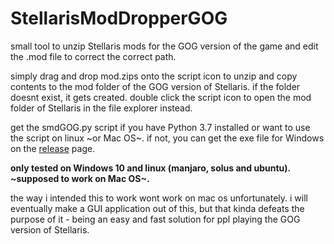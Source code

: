 # StellarisModDropperGOG
small tool to unzip Stellaris mods for the GOG version of the game and edit the 
.mod file to correct the correct path.

simply drag and drop mod.zips onto the script icon to unzip and copy contents to
the mod folder of the GOG version of Stellaris. if the folder doesnt exist, it 
gets created. double click the script icon to open the mod folder of Stellaris 
in the file explorer instead.

get the smdGOG.py script if you have Python 3.7 installed or want to use the script 
on linux ~or Mac OS~. if not, you can get the exe file for Windows on the [release](https://github.com/eskoONE/StellarisModDropperGOG/releases) page.

**only tested on Windows 10 and linux (manjaro, solus and ubuntu). ~supposed to work on Mac OS~.**

the way i intended this to work wont work on mac os unfortunately. i will eventually make a 
GUI application out of this, but that kinda defeats the purpose of it - being an easy and 
fast solution for ppl playing the GOG version of Stellaris.
